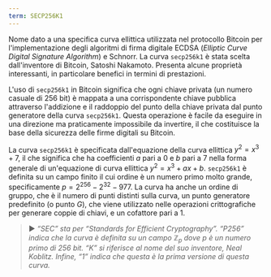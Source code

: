 ```yaml
---
term: SECP256K1
---
```


Nome dato a una specifica curva ellittica utilizzata nel protocollo Bitcoin per l'implementazione degli algoritmi di firma digitale ECDSA (*Elliptic Curve Digital Signature Algorithm*) e Schnorr. La curva `secp256k1` è stata scelta dall'inventore di Bitcoin, Satoshi Nakamoto. Presenta alcune proprietà interessanti, in particolare benefici in termini di prestazioni.

L'uso di `secp256k1` in Bitcoin significa che ogni chiave privata (un numero casuale di 256 bit) è mappata a una corrispondente chiave pubblica attraverso l'addizione e il raddoppio del punto della chiave privata dal punto generatore della curva `secp256k1`. Questa operazione è facile da eseguire in una direzione ma praticamente impossibile da invertire, il che costituisce la base della sicurezza delle firme digitali su Bitcoin.

La curva `secp256k1` è specificata dall'equazione della curva ellittica $y^2 = x^3 + 7$, il che significa che ha coefficienti $a$ pari a $0$ e $b$ pari a $7$ nella forma generale di un'equazione di curva ellittica $y^2 = x^3 + ax + b$. `secp256k1` è definita su un campo finito il cui ordine è un numero primo molto grande, specificamente $p = 2^{256} - 2^{32} - 977$. La curva ha anche un ordine di gruppo, che è il numero di punti distinti sulla curva, un punto generatore predefinito (o punto $G$), che viene utilizzato nelle operazioni crittografiche per generare coppie di chiavi, e un cofattore pari a $1$.

> ► *“SEC” sta per “Standards for Efficient Cryptography”. “P256” indica che la curva è definita su un campo $\mathbb{Z}_p$ dove $p$ è un numero primo di 256 bit. “K” si riferisce al nome del suo inventore, Neal Koblitz. Infine, “1” indica che questa è la prima versione di questa curva.*